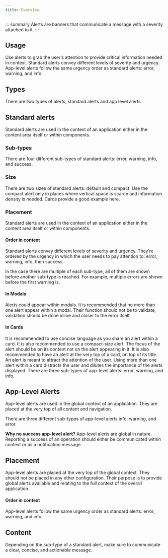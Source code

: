 ```yaml
---
title: Overview
---
```


::: summary
Alerts are banners that communicate a message with a severity attached to it.
:::

## Usage

Use alerts to grab the user’s attention to provide critical information needed in context.
Standard alerts convey different levels of severity and urgency.
App-level alerts follow the same urgency order as standard alerts: error, warning, and info.

## Types

There are two types of alerts, standard alerts and app level alerts.

## Standard alerts

Standard alerts are used in the context of an application either in the content area itself or within components.

### Sub-types

There are four different sub-types of standard alerts: error, warning, info, and success.

<!-- [//]: # (Illustrations x3 - info/warning/error) -->

<!-- [//] ### Anatomy-A standard alert consist of an icon, a message, and optional actions in a container. -Left align the icon and message. Right aligned the actions.   -->

### Size

There are two sizes of standard alerts: default and compact. Use the compact alert only in places where vertical space is scarce and information density is needed. Cards provide a good example here.

### Placement

Standard alerts are used in the context of an application either in the content area itself or within components.

#### Order in context

Standard alerts convey different levels of severity and urgency. They’re ordered by the urgency in which the user needs to pay attention to: error, warning, info, then success.

In the case there are multiple of each sub-type, all of them are shown before another sub-type is reached. For example, multiple errors are shown before the first warning is.

#### In Modals

Alerts could appear within modals. It is recommended that no more than one alert appear within a modal. Their function should not be to validate, validation should be done inline and closer to the error itself.

<!-- [//]: # (Image - alert in modal) -->

#### In Cards

It is recommended to use concise language as you share an alert within a card. It is also recommended to use a compact-size alert. The focus of the alert should be on its content not on the alert appearing in it.
It is also recommended to have an alert at the very top of a card, on top of its title. An alert is meant to attract the attention of the user.
Using more than one alert within a card distracts the user and dilutes the importance of the alerts displayed.
There are three sub-types of app-level alerts: error, warning, and info.

<!-- [//]: # (Image - alert in card) -->

## App-Level Alerts

App-level alerts are used in the global context of an application. They are placed at the very top of all content and navigation.

There are three different sub-types of app-level alerts info, warning, and error.

<!-- [//]: # (Illustrations x3 - info/warning/error) -->

<!-- [//] IMAGE - purple pin on gray - Why no success app-level alert? - App-level alerts are global in nature. Reporting a success of an operation should either be communicated within context or as a notification message. -->

**Why no success app-level alert?**
App-level alerts are global in nature. Reporting a success of an operation should either be communicated within context or as a notification message.

<!-- [//] ### Anatomy- An app-level alert consist of an icon, a message, and optional actions in a container. - All elements are centered-aligned.  -Add anatomy for inline alerts - Need to add pagination   -->

## Placement

App-level alerts are placed at the very top of the global context. They should not be placed in any other configuration. Their purpose is to provide global alerts available and relating to the full context of the overall application.

#### Order in context

App-level alerts follow the same urgency order as standard alerts: error, warning, and info.

## Content

Depending on the sub-type of a standard alert, make sure to communicate a clear, concise, and actionable message.

<!-- [//]: Lightweight alerts are coming soon and will need to be added to this documentation. -->
